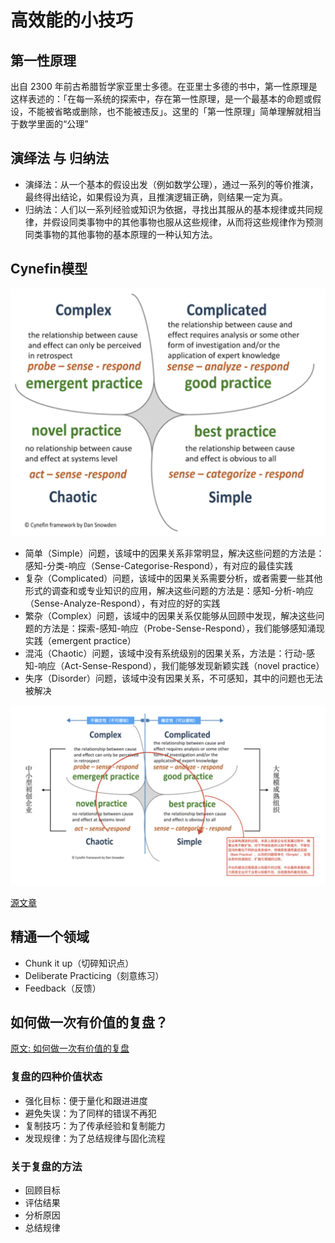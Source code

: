 # 高效能的小技巧

## 第一性原理

出自 2300 年前古希腊哲学家亚里士多德。在亚里士多德的书中，第一性原理是这样表述的：「在每一系统的探索中，存在第一性原理，是一个最基本的命题或假设，不能被省略或删除，也不能被违反」。这里的「第一性原理」简单理解就相当于数学里面的“公理”

## 演绎法 与 归纳法

* 演绎法：从一个基本的假设出发（例如数学公理），通过一系列的等价推演，最终得出结论，如果假设为真，且推演逻辑正确，则结果一定为真。
* 归纳法：人们以一系列经验或知识为依据，寻找出其服从的基本规律或共同规律，并假设同类事物中的其他事物也服从这些规律，从而将这些规律作为预测同类事物的其他事物的基本原理的一种认知方法。

## Cynefin模型

![](../.gitbook/assets/Cynefin01.png)

* 简单（Simple）问题，该域中的因果关系非常明显，解决这些问题的方法是：感知-分类-响应（Sense-Categorise-Respond），有对应的最佳实践
* 复杂（Complicated）问题，该域中的因果关系需要分析，或者需要一些其他形式的调查和或专业知识的应用，解决这些问题的方法是：感知-分析-响应（Sense-Analyze-Respond），有对应的好的实践
* 繁杂（Complex）问题，该域中的因果关系仅能够从回顾中发现，解决这些问题的方法是：探索-感知-响应（Probe-Sense-Respond），我们能够感知涌现实践（emergent practice）
* 混沌（Chaotic）问题，该域中没有系统级别的因果关系，方法是：行动-感知-响应（Act-Sense-Respond），我们能够发现新颖实践（novel practice）
* 失序（Disorder）问题，该域中没有因果关系，不可感知，其中的问题也无法被解决

![](../.gitbook/assets/Cynefin02.png)

[源文章](https://mp.weixin.qq.com/s/YrSdzR3NevQORHqD-45z1A)

## 精通一个领域

* Chunk it up（切碎知识点）
* Deliberate Practicing（刻意练习）
* Feedback（反馈）

## 如何做一次有价值的复盘？

[原文: 如何做一次有价值的复盘](https://36kr.com/p/5309086)

### 复盘的四种价值状态

* 强化目标：便于量化和跟进进度
* 避免失误：为了同样的错误不再犯
* 复制技巧：为了传承经验和复制能力
* 发现规律：为了总结规律与固化流程

### 关于复盘的方法

* 回顾目标
* 评估结果
* 分析原因
* 总结规律

